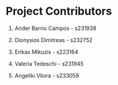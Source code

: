 # Project Contributors

1.  Ander Barrio Campos - s231938

2.  Dionysios Dimitreas - s232752

3.  Erikas Mikuzis - s223164

4.  Valeria Tedeschi - s231945

5.  Angeliki Vliora - s233059
